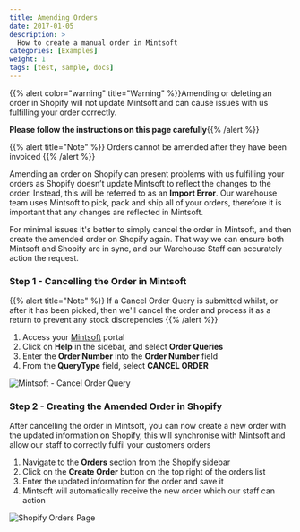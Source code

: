 ```yaml
---
title: Amending Orders
date: 2017-01-05
description: >
  How to create a manual order in Mintsoft
categories: [Examples]
weight: 1
tags: [test, sample, docs]
---
```

{{% alert color="warning" title="Warning" %}}Amending or deleting an order in Shopify will not update Mintsoft and can cause issues with us fulfilling your order correctly. 

**Please follow the instructions on this page carefully**{{% /alert %}}

{{% alert title="Note" %}} Orders cannot be amended after they have been invoiced {{% /alert %}}

Amending an order on Shopify can present problems with us fulfilling your orders as Shopify doesn’t update Mintsoft to reflect the changes to the order. Instead, this will be referred to as an **Import Error**. Our warehouse team uses Mintsoft to pick, pack and ship all of your orders, therefore it is important that any changes are reflected in Mintsoft.

For minimal issues it's better to simply cancel the order in Mintsoft, and then create the amended order on Shopify again. That way we can ensure both Mintsoft and Shopify are in sync, and our Warehouse Staff can accurately action the request.

### Step 1 - Cancelling the Order in Mintsoft

{{% alert title="Note" %}}
If a Cancel Order Query is submitted whilst, or after it has been picked, then we'll cancel the order and process it as a return to prevent any stock discrepencies
{{% /alert %}}

1. Access your [Mintsoft](https://mintsoft.co.uk) portal
2. Click on **Help** in the sidebar, and select **Order Queries**
3. Enter the **Order Number** into the **Order Number** field
4. From the **QueryType** field, select **CANCEL ORDER**

![Mintsoft - Cancel Order Query](https://support.tupack.co.uk/hc/article_attachments/4855288137233 "Mintsoft - Cancel Order Query")

### Step 2 - Creating the Amended Order in Shopify

After cancelling the order in Mintsoft, you can now create a new order with the updated information on Shopify, this will synchronise with Mintsoft and allow our staff to correctly fulfil your customers orders

1. Navigate to the **Orders** section from the Shopify sidebar
2. Click on the **Create Order** button on the top right of the orders list
3. Enter the updated information for the order and save it
4. Mintsoft will automatically receive the new order which our staff can action

![Shopify Orders Page](https://support.tupack.co.uk/hc/article_attachments/4855289465233 "Shopify Orders Page")
